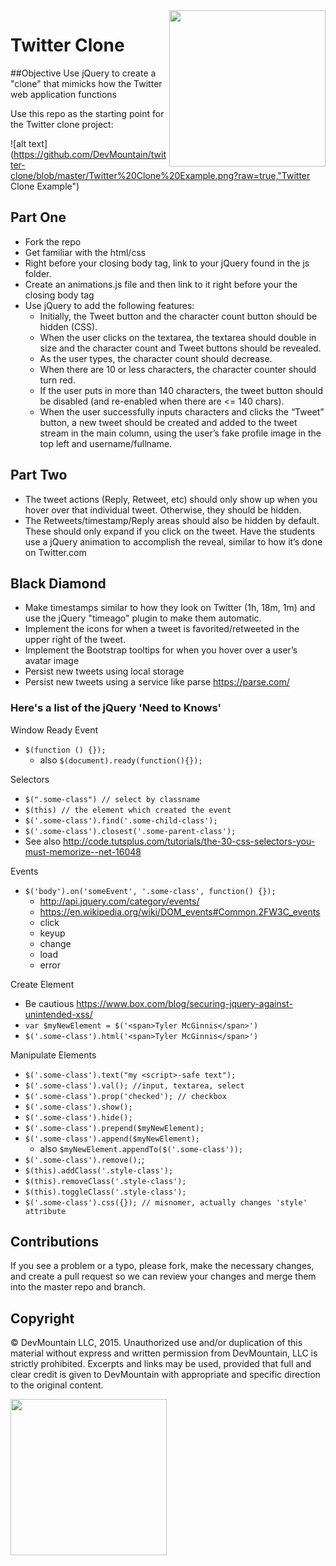 <img src="https://devmounta.in/img/logowhiteblue.png" width="250" align="right">

Twitter Clone
=============

##Objective
Use jQuery to create a "clone" that mimicks how the Twitter web application functions

Use this repo as the starting point for the Twitter clone project:

![alt text](https://github.com/DevMountain/twitter-clone/blob/master/Twitter%20Clone%20Example.png?raw=true,"Twitter Clone Example")

## Part One
* Fork the repo
* Get familiar with the html/css
* Right before your closing body tag, link to your jQuery found in the js folder.
* Create an animations.js file and then link to it right before your the closing body tag
* Use jQuery to add the following features:
  * Initially, the Tweet button and the character count button should be hidden (CSS).
  * When the user clicks on the textarea, the textarea should double in size and the character count and Tweet buttons should be revealed.
  * As the user types, the character count should decrease.
  * When there are 10 or less characters, the character counter should turn red.
  * If the user puts in more than 140 characters, the tweet button should be disabled (and re-enabled when there are <= 140 chars).
  * When the user successfully inputs characters and clicks the “Tweet” button, a new tweet should be created and added to the tweet stream in the main column, using the user’s fake profile image in the top left and username/fullname.

## Part Two
* The tweet actions (Reply, Retweet, etc) should only show up when you hover over that individual tweet. Otherwise, they should be hidden.
* The Retweets/timestamp/Reply areas should also be hidden by default. These should only expand if you click on the tweet. Have the students use a jQuery animation to accomplish the reveal, similar to how it’s done on Twitter.com

## Black Diamond
* Make timestamps similar to how they look on Twitter (1h, 18m, 1m) and use the jQuery "timeago" plugin to make them automatic.
* Implement the icons for when a tweet is favorited/retweeted in the upper right of the tweet.
* Implement the Bootstrap tooltips for when you hover over a user’s avatar image
* Persist new tweets using local storage
* Persist new tweets using a service like parse https://parse.com/


### Here's a list of the jQuery 'Need to Knows'

Window Ready Event

* `$(function () {});`
  * also `$(document).ready(function(){});`

Selectors

* `$(".some-class") // select by classname`
* `$(this) // the element which created the event`
* `$('.some-class').find('.some-child-class');`
* `$('.some-class').closest('.some-parent-class');`
* See also <http://code.tutsplus.com/tutorials/the-30-css-selectors-you-must-memorize--net-16048>

Events

* `$('body').on('someEvent', '.some-class', function() {});`
  * <http://api.jquery.com/category/events/>
  * <https://en.wikipedia.org/wiki/DOM_events#Common.2FW3C_events>
  * click
  * keyup
  * change
  * load
  * error

Create Element

* Be cautious <https://www.box.com/blog/securing-jquery-against-unintended-xss/>
* `var $myNewElement = $('<span>Tyler McGinnis</span>')`
* `$('.some-class').html('<span>Tyler McGinnis</span>')`

Manipulate Elements

* `$('.some-class').text("my <script>-safe text");`
* `$('.some-class').val(); //input, textarea, select`
* `$('.some-class').prop('checked'); // checkbox`
* `$('.some-class').show();`
* `$('.some-class').hide();`
* `$('.some-class').prepend($myNewElement);`
* `$('.some-class').append($myNewElement);`
  * also `$myNewElement.appendTo($('.some-class'));`
* `$('.some-class').remove();`;
* `$(this).addClass('.style-class');`
* `$(this).removeClass('.style-class');`
* `$(this).toggleClass('.style-class');`
* `$('.some-class').css({}); // misnomer, actually changes 'style' attribute`


## Contributions
If you see a problem or a typo, please fork, make the necessary changes, and create a pull request so we can review your changes and merge them into the master repo and branch.

## Copyright

© DevMountain LLC, 2015. Unauthorized use and/or duplication of this material without express and written permission from DevMountain, LLC is strictly prohibited. Excerpts and links may be used, provided that full and clear credit is given to DevMountain with appropriate and specific direction to the original content.

<img src="https://devmounta.in/img/logowhiteblue.png" width="250">
